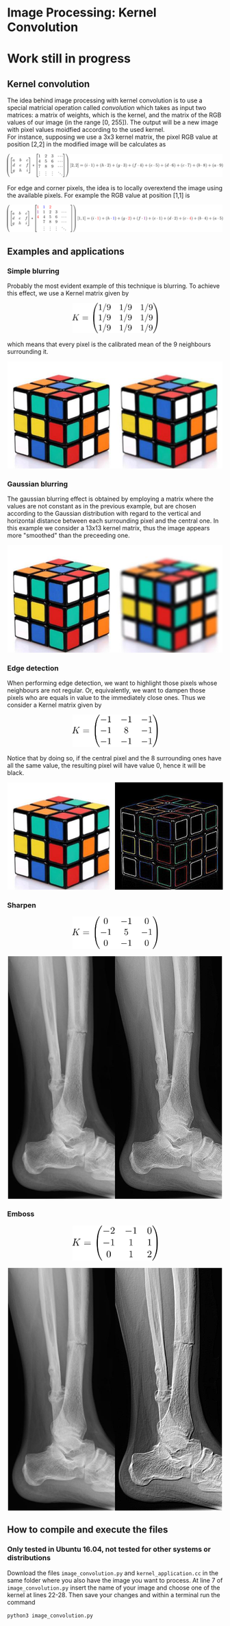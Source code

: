 # Image Processing: Kernel Convolution

# Work still in progress



## Kernel convolution
The idea behind image processing with kernel convolution is to use a special matricial operation called _convolution_ which takes as input two matrices: a matrix of weights, which is the kernel, and the matrix of the RGB values of our image (in the range [0, 255]). The output will be a new image with pixel values moidfied according to the used kernel.  
For instance, supposing we use a 3x3 kernel matrix, the pixel RGB value at position [2,2] in the modified image will be calculates as  
<p align="center">
 <img src="https://github.com/dario-marvin/ImageProcessing-KernelConvolution/blob/master/LaTex/formula1.png">
</p>
For edge and corner pixels, the idea is to locally overextend the image using the available pixels. For example the RGB value at position [1,1] is
<p align="center">
 <img src="https://github.com/dario-marvin/ImageProcessing-KernelConvolution/blob/master/LaTex/formula2.png">
</p>

## Examples and applications
### Simple blurring

Probably the most evident example of this technique is blurring. To achieve this effect, we use a Kernel matrix given by
<p align="center">
  <img width=200 src="https://github.com/dario-marvin/ImageProcessing-KernelConvolution/blob/master/LaTex/blur.png">
</p>
which means that every pixel is the calibrated mean of the 9 neighbours surrounding it.  

<p align="center">
  <img src="https://github.com/dario-marvin/ImageProcessing-KernelConvolution/blob/master/Images/rubik_Blur.jpg">
</p>

### Gaussian blurring

The gaussian blurring effect is obtained by employing a matrix where the values are not constant as in the previous example, but are chosen according to the Gaussian distribution with regard to the vertical and horizontal distance between each surrounding pixel and the central one. In this example we consider a 13x13 kernel matrix, thus the image appears more "smoothed" than the preceeding one.

<p align="center">
  <img src="https://github.com/dario-marvin/ImageProcessing-KernelConvolution/blob/master/Images/rubik_Gaussian_blur.jpg">
</p>

### Edge detection

When performing edge detection, we want to highlight those pixels whose neighbours are not regular. Or, equivalently, we want to dampen those pixels who are equals in value to the immediately close ones. Thus we consider a Kernel matrix given by
<p align="center">
  <img width=200 src="https://github.com/dario-marvin/ImageProcessing-KernelConvolution/blob/master/LaTex/edgeDetect.png">
</p>
Notice that by doing so, if the central pixel and the 8 surrounding ones have all the same value, the resulting pixel will have value 0, hence it will be black.

<p align="center">
  <img src="https://github.com/dario-marvin/ImageProcessing-KernelConvolution/blob/master/Images/rubik_Edge_detection.jpg">
</p>

### Sharpen

<p align="center">
  <img width=200 src="https://github.com/dario-marvin/ImageProcessing-KernelConvolution/blob/master/LaTex/sharpen.png">
</p>

<p align="center">
  <img width=500 src="https://github.com/dario-marvin/ImageProcessing-KernelConvolution/blob/master/Images/tibia_Sharpen.jpg">
</p>

### Emboss
<p align="center">
  <img width=200 src="https://github.com/dario-marvin/ImageProcessing-KernelConvolution/blob/master/LaTex/emboss.png">
</p>
<p align="center">
  <img width=500 src="https://github.com/dario-marvin/ImageProcessing-KernelConvolution/blob/master/Images/tibia_Emboss.jpg">
</p>

## How to compile and execute the files
### Only tested in Ubuntu 16.04, not tested for other systems or distributions
Download the files `image_convolution.py` and `kernel_application.cc` in the same folder where you also have the image you want to process. At line 7 of `image_convolution.py` insert the name of your image and choose one of the kernel at lines 22-28. Then save your changes and within a terminal run the command
```
python3 image_convolution.py
```
